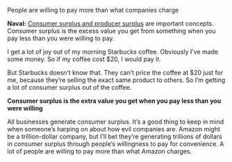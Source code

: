 
People are willing to pay more than what companies charge

**Naval:** [Consumer surplus and producer surplus](https://en.wikipedia.org/wiki/Economic_surplus) are important concepts. Consumer surplus is the excess value you get from something when you pay less than you were willing to pay.

I get a lot of joy out of my morning Starbucks coffee. Obviously I’ve made some money. So if my coffee cost $20, I would pay it.

But Starbucks doesn’t know that. They can’t price the coffee at $20 just for me, because they’re selling the exact same product to others. So I’m getting a lot of consumer surplus out of the coffee.

**Consumer surplus is the extra value you get when you pay less than you were willing**

All businesses generate consumer surplus. It’s a good thing to keep in mind when someone’s harping on about how evil companies are. Amazon might be a trillion-dollar company, but I’ll bet they’re generating trillions of dollars in consumer surplus through people’s willingness to pay for convenience. A lot of people are willing to pay more than what Amazon charges.